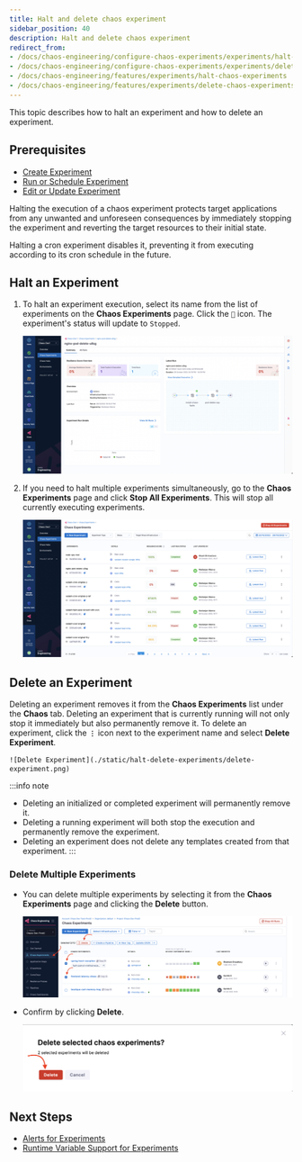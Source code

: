 ```yaml
---
title: Halt and delete chaos experiment
sidebar_position: 40
description: Halt and delete chaos experiment
redirect_from:
- /docs/chaos-engineering/configure-chaos-experiments/experiments/halt-chaos-experiments
- /docs/chaos-engineering/configure-chaos-experiments/experiments/delete-chaos-experiments
- /docs/chaos-engineering/features/experiments/halt-chaos-experiments
- /docs/chaos-engineering/features/experiments/delete-chaos-experiments
---
```


This topic describes how to halt an experiment and how to delete an experiment. 

## Prerequisites
- [Create Experiment](/docs/chaos-engineering/use-harness-ce/experiments/create-experiments)
- [Run or Schedule Experiment](/docs/chaos-engineering/use-harness-ce/experiments/run-schedule-exp)
- [Edit or Update Experiment](/docs/chaos-engineering/use-harness-ce/experiments/edit-chaos-experiment)

Halting the execution of a chaos experiment protects target applications from any unwanted and unforeseen consequences by immediately stopping the experiment and reverting the target resources to their initial state.

Halting a cron experiment disables it, preventing it from executing according to its cron schedule in the future.

## Halt an Experiment

1. To halt an experiment execution, select its name from the list of experiments on the **Chaos Experiments** page. Click the `🚫` icon. The experiment's status will update to `Stopped`.

	![Stopped Experiment Run](./static/halt-delete-experiments/stopped-experiment-run.png)

2. If you need to halt multiple experiments simultaneously, go to the **Chaos Experiments** page and click **Stop All Experiments**. This will stop all currently executing experiments.

	![Stop All Experiments](./static/halt-delete-experiments/stop-all-experiments.png)

## Delete an Experiment
Deleting an experiment removes it from the **Chaos Experiments** list under the **Chaos** tab.
Deleting an experiment that is currently running will not only stop it immediately but also permanently remove it. To delete an experiment, click the **`⋮`** icon next to the experiment name and select **Delete Experiment**.

	![Delete Experiment](./static/halt-delete-experiments/delete-experiment.png)

:::info note
- Deleting an initialized or completed experiment will permanently remove it.
- Deleting a running experiment will both stop the execution and permanently remove the experiment.
- Deleting an experiment does not delete any templates created from that experiment.
:::

### Delete Multiple Experiments

- You can delete multiple experiments by selecting it from the **Chaos Experiments** page and clicking the **Delete** button. 

	![delete multiple experiments](./static/halt-delete-experiments/multiple-exp-1.png)

- Confirm by clicking **Delete**.

	![click delete](./static/halt-delete-experiments/multiple-exp-2.png)

## Next Steps

- [Alerts for Experiments](/docs/chaos-engineering/use-harness-ce/experiments/alert-integration)
- [Runtime Variable Support for Experiments](/docs/chaos-engineering/use-harness-ce/experiments/fault-template)